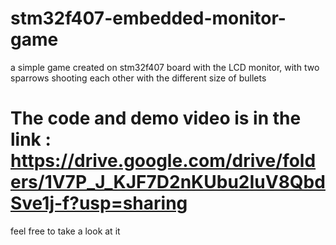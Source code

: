 # stm32f407-embedded-monitor-game
a simple game created on stm32f407 board with the LCD monitor, with two sparrows shooting each other with the different size of bullets
# The code and demo video is in the link : https://drive.google.com/drive/folders/1V7P_J_KJF7D2nKUbu2IuV8QbdSve1j-f?usp=sharing
feel free to take a look at it
